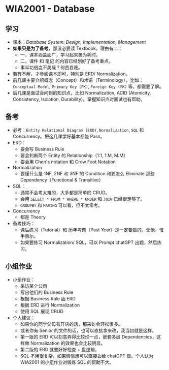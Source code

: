 # WIA2001 - Database

## 学习

- 课本：*Database System: Design, Implementation, Management*
- **如果只是为了备考**，那没必要读 Textbook。理由有二：
  - 一，课本涵盖面广，学习起来极为耗时。
  - 二，课件 和 笔记 的内容已经划好了备考重点。
  - 事半功倍岂不美哉？何苦哀哉。
- 若有不解，才参阅课本即可，特别是 ERD/ Normalization。
- 前几课主要介绍概念（Concept）和术语（Terminology），比如：`Conceptual Model`, `Primary Key (PK)`, `Foreign Key (FK)` 等，都需要了解。
- 后几课是面试会问到的知识点，比如 Normalization, ACID (Atomicity, Consistency, Isolation, Durability)。掌握知识点对面试也有帮助。

## 备考

- 必考：`Entity Relational Diagram (ERD)`, `Normalization`, `SQL` 和 Concurrency。把这几课学好基本都能 Pass。
- ERD：
  - 要会写 Business Rule
  - 要会判断两个 Entity 的 Relationship（1:1, 1:M, M:M）
  - 要会用 Chen's notation 和 Crow Foot Notation
- Normalization
  - 要懂什么是 1NF, 2NF 和 3NF 的 Condition 和要怎么 Eliminate 那些 Dependency（Functional & Transitive）
- SQL：
  - 通常不会考太难的，大多都是简单的 CRUD。
  - 会用 `SELECT * FROM * WHERE * ORDER` 和 `JOIN` 已经很足够了。
  - `GROUPBY` 和 `HAVING` 可以看，但不太常考。
- Concurrency
  - 都是 Theory
- 备考技巧：
  - 课后练习（Tutorial）和 历年考题（Past Year）是一定要做的。无他，惟手熟尔。
  - 如果要练习 Normalization/ SQL，可以 Prompt chatGPT 出题，然后练习。

## 小组作业

- 小组作业：
  - 采访某个公司
  - 写出他们的 Business Rule
  - 根据 Business Rule 画 ERD
  - 根据 ERD 进行 Normalization
  - 使用 SQL 展现 CRUD
- 个人建议：
  - 如果你的同学父母有开店的话，那采访会轻松很多。
  - 或者你有 Senior 的文件的话，也可以直接拿来改，我当初就是这样。
  - 第一版的 ERD 可以刻意弄得比较烂一点，嵌套多层 Dependencies，这样做 Normalization 的效果也会比较明显。
  - 第二版的 ERD 就要好好检查 + 盘逻辑。
  - SQL 不用很复杂，如果懒惰想可以直接丢给 chatGPT 做。个人认为 WIA2001 的小组作业对锻炼 SQL 的帮助不大。
